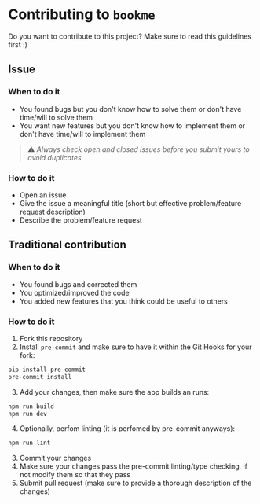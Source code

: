# Contributing to `bookme`

Do you want to contribute to this project? Make sure to read this guidelines first :)

## Issue

### When to do it

- You found bugs but you don't know how to solve them or don't have time/will to solve them
- You want new features but you don't know how to implement them or don't have time/will to implement them

> ⚠️ _Always check open and closed issues before you submit yours to avoid duplicates_

### How to do it

- Open an issue
- Give the issue a meaningful title (short but effective problem/feature request description)
- Describe the problem/feature request

## Traditional contribution

### When to do it

- You found bugs and corrected them
- You optimized/improved the code
- You added new features that you think could be useful to others

### How to do it

1. Fork this repository
2. Install `pre-commit` and make sure to have it within the Git Hooks for your fork:

```bash
pip install pre-commit
pre-commit install
```

3. Add your changes, then make sure the app builds an runs:

```bash
npm run build
npm run dev
```

4. Optionally, perfom linting (it is perfomed by pre-commit anyways):

```bash
npm run lint
```

3. Commit your changes
4. Make sure your changes pass the pre-commit linting/type checking, if not modify them so that they pass
5. Submit pull request (make sure to provide a thorough description of the changes)
